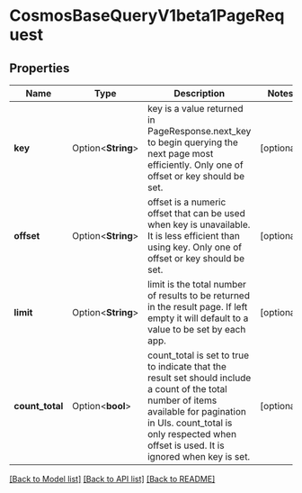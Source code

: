 # CosmosBaseQueryV1beta1PageRequest

## Properties

Name | Type | Description | Notes
------------ | ------------- | ------------- | -------------
**key** | Option<**String**> | key is a value returned in PageResponse.next_key to begin querying the next page most efficiently. Only one of offset or key should be set. | [optional]
**offset** | Option<**String**> | offset is a numeric offset that can be used when key is unavailable. It is less efficient than using key. Only one of offset or key should be set. | [optional]
**limit** | Option<**String**> | limit is the total number of results to be returned in the result page. If left empty it will default to a value to be set by each app. | [optional]
**count_total** | Option<**bool**> | count_total is set to true  to indicate that the result set should include a count of the total number of items available for pagination in UIs. count_total is only respected when offset is used. It is ignored when key is set. | [optional]

[[Back to Model list]](../README.md#documentation-for-models) [[Back to API list]](../README.md#documentation-for-api-endpoints) [[Back to README]](../README.md)


